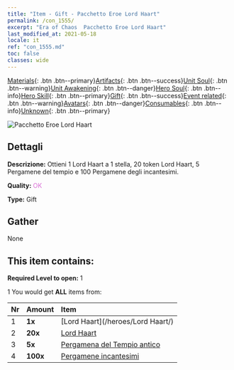 ```yaml
---
title: "Item - Gift - Pacchetto Eroe Lord Haart"
permalink: /con_1555/
excerpt: "Era of Chaos  Pacchetto Eroe Lord Haart"
last_modified_at: 2021-05-18
locale: it
ref: "con_1555.md"
toc: false
classes: wide
---
```

 [Materials](/ItemsIT/){: .btn .btn--primary}[Artifacts](/ItemsIT/Artifacts/){: .btn .btn--success}[Unit Soul](/ItemsIT/UnitSoul/){: .btn .btn--warning}[Unit Awakening](/ItemsIT/UnitAwakening/){: .btn .btn--danger}[Hero Soul](/ItemsIT/HeroSoul/){: .btn .btn--info}[Hero Skill](/ItemsIT/HeroSkill/){: .btn .btn--primary}[Gift](/ItemsIT/Gift/){: .btn .btn--success}[Event related](/ItemsIT/Events/){: .btn .btn--warning}[Avatars](/ItemsIT/Avatars/){: .btn .btn--danger}[Consumables](/ItemsIT/Consumables/){: .btn .btn--info}[Unknown](/ItemsIT/Unknown/){: .btn .btn--primary}

 ![Pacchetto Eroe Lord Haart](/images/t/i_907167.png)

## Dettagli
 **Descrizione:** Ottieni 1 Lord Haart a 1 stella, 20 token Lord Haart, 5 Pergamene del tempio e 100 Pergamene degli incantesimi.

 **Quality:** <span style="color: #DA70D6">OK</span>

 **Type:** Gift

## Gather

  None

## This item contains:

 **Required Level to open:** 1

 1 You would get **ALL** items  from:

  | Nr | Amount |     Item    |
  |:---|:-------|:------------|
  | 1 |  **1x** | [Lord Haart](/heroes/Lord Haart/) |  | 
  | 2 |  **20x** | [Lord Haart](/ItemsIT/her_370/) |  | 
  | 3 |  **5x** | [Pergamena del Tempio antico](/ItemsIT/con_697/) |  | 
  | 4 |  **100x** | [Pergamene incantesimi](/ItemsIT/con_694/) |  | 
